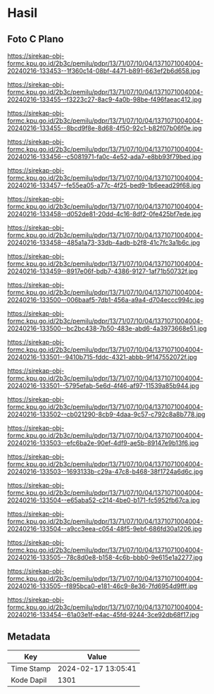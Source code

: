 # Hasil

## Foto C Plano

https://sirekap-obj-formc.kpu.go.id/2b3c/pemilu/pdpr/13/71/07/10/04/1371071004004-20240216-133453--1f360c14-08bf-4471-b891-663ef2b6d658.jpg

https://sirekap-obj-formc.kpu.go.id/2b3c/pemilu/pdpr/13/71/07/10/04/1371071004004-20240216-133455--f3223c27-8ac9-4a0b-98be-f496faeac412.jpg

https://sirekap-obj-formc.kpu.go.id/2b3c/pemilu/pdpr/13/71/07/10/04/1371071004004-20240216-133455--8bcd9f8e-8d68-4f50-92c1-b82f07b06f0e.jpg

https://sirekap-obj-formc.kpu.go.id/2b3c/pemilu/pdpr/13/71/07/10/04/1371071004004-20240216-133456--c5081971-fa0c-4e52-ada7-e8bb93f79bed.jpg

https://sirekap-obj-formc.kpu.go.id/2b3c/pemilu/pdpr/13/71/07/10/04/1371071004004-20240216-133457--fe55ea05-a77c-4f25-bed9-1b6eead29f68.jpg

https://sirekap-obj-formc.kpu.go.id/2b3c/pemilu/pdpr/13/71/07/10/04/1371071004004-20240216-133458--d052de81-20dd-4c16-8df2-0fe425bf7ede.jpg

https://sirekap-obj-formc.kpu.go.id/2b3c/pemilu/pdpr/13/71/07/10/04/1371071004004-20240216-133458--485a1a73-33db-4adb-b2f8-41c7fc3a1b6c.jpg

https://sirekap-obj-formc.kpu.go.id/2b3c/pemilu/pdpr/13/71/07/10/04/1371071004004-20240216-133459--8917e06f-bdb7-4386-9127-1af71b50732f.jpg

https://sirekap-obj-formc.kpu.go.id/2b3c/pemilu/pdpr/13/71/07/10/04/1371071004004-20240216-133500--006baaf5-7db1-456a-a9a4-d704eccc994c.jpg

https://sirekap-obj-formc.kpu.go.id/2b3c/pemilu/pdpr/13/71/07/10/04/1371071004004-20240216-133500--bc2bc438-7b50-483e-abd6-4a3973668e51.jpg

https://sirekap-obj-formc.kpu.go.id/2b3c/pemilu/pdpr/13/71/07/10/04/1371071004004-20240216-133501--9410b715-fddc-4321-abbb-9f147552072f.jpg

https://sirekap-obj-formc.kpu.go.id/2b3c/pemilu/pdpr/13/71/07/10/04/1371071004004-20240216-133501--5795efab-5e6d-4f46-af97-11539a85b944.jpg

https://sirekap-obj-formc.kpu.go.id/2b3c/pemilu/pdpr/13/71/07/10/04/1371071004004-20240216-133502--cb021290-8cb9-4daa-9c57-c792c8a8b778.jpg

https://sirekap-obj-formc.kpu.go.id/2b3c/pemilu/pdpr/13/71/07/10/04/1371071004004-20240216-133503--efc6ba2e-90ef-4df9-ae5b-89147e9b13f6.jpg

https://sirekap-obj-formc.kpu.go.id/2b3c/pemilu/pdpr/13/71/07/10/04/1371071004004-20240216-133503--1693133b-c29a-47c8-b468-38f1724a6d6c.jpg

https://sirekap-obj-formc.kpu.go.id/2b3c/pemilu/pdpr/13/71/07/10/04/1371071004004-20240216-133504--e65aba52-c214-4be0-b171-fc5952fb67ca.jpg

https://sirekap-obj-formc.kpu.go.id/2b3c/pemilu/pdpr/13/71/07/10/04/1371071004004-20240216-133504--a9cc3eea-c054-48f5-9ebf-686fd30a1206.jpg

https://sirekap-obj-formc.kpu.go.id/2b3c/pemilu/pdpr/13/71/07/10/04/1371071004004-20240216-133505--78c8d0e8-b158-4c6b-bbb0-9e615e1a2277.jpg

https://sirekap-obj-formc.kpu.go.id/2b3c/pemilu/pdpr/13/71/07/10/04/1371071004004-20240216-133505--f895bca0-e181-46c9-8e36-7fd6954d9fff.jpg

https://sirekap-obj-formc.kpu.go.id/2b3c/pemilu/pdpr/13/71/07/10/04/1371071004004-20240216-133454--61a03e1f-e4ac-45fd-9244-3ce92db68f17.jpg


## Metadata

| Key        | Value               |
| ---------- | ------------------- |
| Time Stamp | 2024-02-17 13:05:41 |
| Kode Dapil | 1301                |



